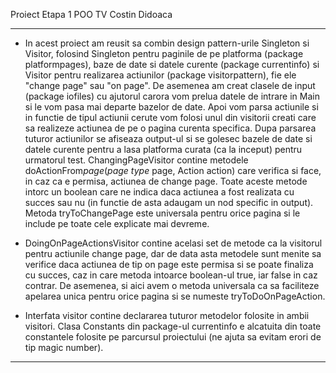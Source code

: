 Proiect Etapa 1 POO TV
Costin Didoaca 

*******************************************************************************

- In acest proiect am reusit sa combin design pattern-urile Singleton si Visitor,
folosind Singleton pentru paginile de pe platforma (package platformpages), baze
de date si datele curente (package currentinfo) si Visitor pentru realizarea
actiunilor (package visitorpattern), fie ele "change page" sau "on page". De asemenea
am creat clasele de input (package iofiles) cu ajutorul carora vom prelua datele
de intrare in Main si le vom pasa mai departe bazelor de date. Apoi vom parsa
actiunile si in functie de tipul actiunii cerute vom folosi unul din visitorii
creati care sa realizeze actiunea de pe o pagina curenta specifica. Dupa parsarea
tuturor actiunilor se afiseaza output-ul si se golesec bazele de date si datele
curente pentru a lasa platforma curata (ca la inceput) pentru urmatorul test.
ChangingPageVisitor contine metodele doActionFrom*page*(*page type* page, Action
action) care verifica si face, in caz ca e permisa, actiunea de change page.
Toate aceste metode intorc un boolean care ne indica daca actiunea a fost
realizata cu succes sau nu (in functie de asta adaugam un nod specific in output).
Metoda tryToChangePage este universala pentru orice pagina si le include pe toate
cele explicate mai devreme.

- DoingOnPageActionsVisitor contine acelasi set de metode ca la visitorul pentru
actiunile change page, dar de data asta metodele sunt menite sa verifice daca
actiunea de tip on page este permisa si se poate finaliza cu succes, caz in care
metoda intoarce boolean-ul true, iar false in caz contrar. De asemenea, si aici
avem o metoda universala ca sa faciliteze apelarea unica pentru orice pagina si
se numeste tryToDoOnPageAction.

- Interfata visitor contine declararea tuturor metodelor folosite in ambii visitori.
Clasa Constants din package-ul currentinfo e alcatuita din toate constantele
folosite pe parcursul proiectului (ne ajuta sa evitam erori de tip magic number).

*******************************************************************************



